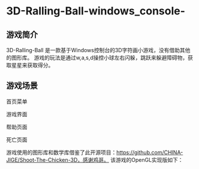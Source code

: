 # 3D-Ralling-Ball-windows_console-
## 游戏简介
3D-Ralling-Ball 是一款基于Windows控制台的3D字符画小游戏，没有借助其他的图形库。
游戏的玩法是通过w,a,s,d操控小球左右闪躲，跳跃来躲避障碍物，获取星星来获取得分。
## 游戏场景

首页菜单

游戏界面

帮助页面

死亡页面

游戏使用的图形库和数学库借鉴了此开源项目：https://github.com/CHINA-JIGE/Shoot-The-Chicken-3D，感谢鸡哥。
该游戏的OpenGL实现版如下：
